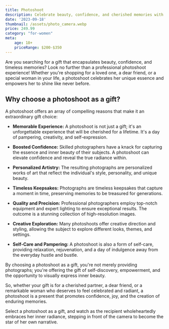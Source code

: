 ```yaml
---
title: Photoshoot
description: Celebrate beauty, confidence, and cherished memories with a professional photoshoot experience.
date: '2023-09-18'
thumbnail: /assets/photo_camera.webp
price: 249.99
category: "for-women"
meta:
    age: 18+
    priceRange: $200-$350
---
```

Are you searching for a gift that encapsulates beauty, confidence, and timeless memories? Look no further than a professional photoshoot experience! Whether you're shopping for a loved one, a dear friend, or a special woman in your life, a photoshoot celebrates her unique essence and empowers her to shine like never before.

## Why choose a photoshoot as a gift?

A photoshoot offers an array of compelling reasons that make it an extraordinary gift choice:

- **Memorable Experience:** A photoshoot is not just a gift; it's an unforgettable experience that will be cherished for a lifetime. It's a day of pampering, creativity, and self-expression.

- **Boosted Confidence:** Skilled photographers have a knack for capturing the essence and inner beauty of their subjects. A photoshoot can elevate confidence and reveal the true radiance within.

- **Personalized Artistry:** The resulting photographs are personalized works of art that reflect the individual's style, personality, and unique beauty.

- **Timeless Keepsakes:** Photographs are timeless keepsakes that capture a moment in time, preserving memories to be treasured for generations.

- **Quality and Precision:** Professional photographers employ top-notch equipment and expert lighting to ensure exceptional results. The outcome is a stunning collection of high-resolution images.

- **Creative Exploration:** Many photoshoots offer creative direction and styling, allowing the subject to explore different looks, themes, and settings.

- **Self-Care and Pampering:** A photoshoot is also a form of self-care, providing relaxation, rejuvenation, and a day of indulgence away from the everyday hustle and bustle.

By choosing a photoshoot as a gift, you're not merely providing photographs; you're offering the gift of self-discovery, empowerment, and the opportunity to visually express inner beauty.

So, whether your gift is for a cherished partner, a dear friend, or a remarkable woman who deserves to feel celebrated and radiant, a photoshoot is a present that promotes confidence, joy, and the creation of enduring memories.

Select a photoshoot as a gift, and watch as the recipient wholeheartedly embraces her inner radiance, stepping in front of the camera to become the star of her own narrative.
